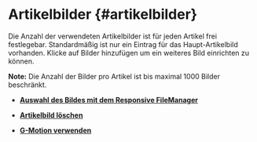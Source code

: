 # Artikelbilder {#artikelbilder}

Die Anzahl der verwendeten Artikelbilder ist für jeden Artikel frei festlegebar. Standardmäßig ist nur ein Eintrag für das Haupt-Artikelbild vorhanden. Klicke auf Bilder hinzufügen um ein weiteres Bild einrichten zu können.

**Note:** Die Anzahl der Bilder pro Artikel ist bis maximal 1000 Bilder beschränkt.

-   **[Auswahl des Bildes mit dem Responsive FileManager](DateimanagerBildauswahl.md)**  

-   **[Artikelbild löschen](8_2_3b_Artikelbild_loeschen.md)**  

-   **[G-Motion verwenden](8_2_3c_G_Motion_verwenden.md)**  




